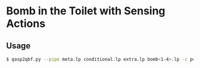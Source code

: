 # Bomb in the Toilet with Sensing Actions
## Usage
```bash
$ qasp2qbf.py --pipe meta.lp conditional.lp extra.lp bomb<1-4>.lp -c p=<pkg nb> -c n=<horizon>
```
